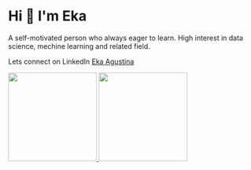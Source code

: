 

<!--
**ekaea/ekaea** is a ✨ _special_ ✨ repository because its `README.md` (this file) appears on your GitHub profile.

Here are some ideas to get you started:

- 🔭 I’m currently working on ...
- 🌱 I’m currently learning ...
- 👯 I’m looking to collaborate on ...
- 🤔 I’m looking for help with ...
- 💬 Ask me about ...
- 📫 How to reach me: ...
- 😄 Pronouns: ...
- ⚡ Fun fact: ...
-->

# Hi 👋 I'm Eka
A  self-motivated person who always eager to learn. High interest in data science, mechine learning and related field. 

Lets connect on LinkedIn [Eka Agustina](https://www.linkedin.com/in/eka-agustina-1864b7165/)
 
<p align="left">
<a href="https://www.linkedin.com/in/eka-agustina-1864b7165/">
  <img height="180em" src="https://github-readme-stats-eight-theta.vercel.app/api?username=ekaea&show_icons=true&theme=algolia&include_all_commits=true&count_private=true"/>
  <img height="180em" src="https://github-readme-stats-eight-theta.vercel.app/api/top-langs/?username=ekaea&layout=compact&langs_count=8&theme=algolia"/>
</a>
</p>
